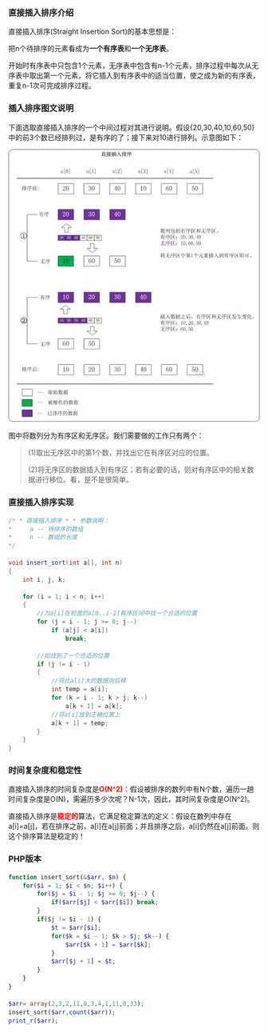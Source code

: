 ### 直接插入排序介绍

直接插入排序(Straight Insertion Sort)的基本思想是：

把n个待排序的元素看成为**一个有序表**和**一个无序表**。

开始时有序表中只包含1个元素，无序表中包含有n-1个元素，排序过程中每次从无序表中取出第一个元素，将它插入到有序表中的适当位置，使之成为新的有序表，重复n-1次可完成排序过程。

### 插入排序图文说明

下面选取直接插入排序的一个中间过程对其进行说明。假设{20,30,40,10,60,50}中的前3个数已经排列过，是有序的了；接下来对10进行排列。示意图如下：

![](./images/insert_sort_1.webp)

图中将数列分为有序区和无序区。我们需要做的工作只有两个：

>(1)取出无序区中的第1个数，并找出它在有序区对应的位置。
>
>(2)将无序区的数据插入到有序区；若有必要的话，则对有序区中的相关数据进行移位。看，是不是很简单。

### 直接插入排序实现

```JAVA
/* * 直接插入排序 * * 参数说明：
*     a -- 待排序的数组
*     n -- 数组的长度
*/

void insert_sort(int a[], int n)
{
    int i, j, k;

    for (i = 1; i < n; i++)
    {
        //为a[i]在前面的a[0..i-1]有序区间中找一个合适的位置
        for (j = i - 1; j >= 0; j--)
            if (a[j] < a[i])
                break;

        //如找到了一个合适的位置
        if (j != i - 1)
        {
            //将比a[i]大的数据向后移
            int temp = a[i];
            for (k = i - 1; k > j; k--)
                a[k + 1] = a[k];
            //将a[i]放到正确位置上
            a[k + 1] = temp;
        }
    }
}
```

### 时间复杂度和稳定性

直接插入排序的时间复杂度是<font color=red>**O(N^2)**</font>：假设被排序的数列中有N个数，遍历一趟时间复杂度是O(N)，需遍历多少次呢？N-1次，因此，其时间复杂度是O(N^2)。

直接插入排序是<font color=red>**稳定的**</font>算法，它满足稳定算法的定义：假设在数列中存在a[i]=a[j]，若在排序之前，a[i]在a[j]前面；并且排序之后，a[i]仍然在a[j]前面。则这个排序算法是稳定的！

### PHP版本

```PHP
function insert_sort(&$arr, $n) {
    for($i = 1; $i < $n; $i++) {
        for($j = $i - 1; $j >= 0; $j--) {
            if($arr[$j] < $arr[$i]) break;
        }
        if($j != $i - 1) {
            $t = $arr[$i];
            for($k = $i - 1; $k > $j; $k--) {
                $arr[$k + 1] = $arr[$k];
            }
            $arr[$j + 1] = $t;
        }
    }
}

$arr= array(2,3,2,11,8,3,4,1,11,0,33);
insert_sort($arr,count($arr));
print_r($arr);
```
